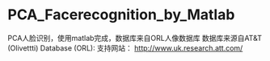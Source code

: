 # PCA_Facerecognition_by_Matlab
PCA人脸识别，使用matlab完成，数据库来自ORL人像数据库
数据库来源自AT&T (Olivettti) Database (ORL):
支持网站： http://www.uk.research.att.com/
